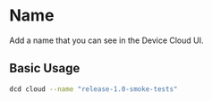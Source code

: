 # Name

Add a name that you can see in the Device Cloud UI.

## Basic Usage

```bash
dcd cloud --name "release-1.0-smoke-tests"
```
